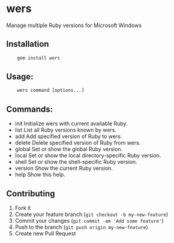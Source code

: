 # wers

Manage multiple Ruby versions for Microsoft Windows

## Installation

```bat
    gem install wers
```

## Usage:

```bat
    wers command [options...]
```

## Commands:

 - init     Initialize wers with current available Ruby.
 - list     List all Ruby versions known by wers.
 - add      Add specified version of Ruby to wers.
 - delete   Delete specified version of Ruby from wers.
 - global   Set or show the global Ruby version.
 - local    Set or show the local directory-specific Ruby version.
 - shell    Set or show the shell-specific Ruby version.
 - version  Show the current Ruby version.
 - help     Show this help.

## Contributing

1. Fork it
2. Create your feature branch (`git checkout -b my-new-feature`)
3. Commit your changes (`git commit -am 'Add some feature'`)
4. Push to the branch (`git push origin my-new-feature`)
5. Create new Pull Request

